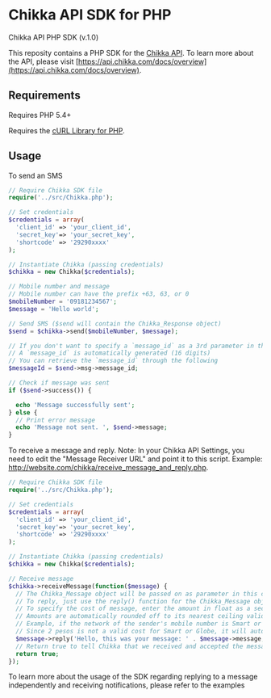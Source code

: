 Chikka API SDK for PHP
======

Chikka API PHP SDK (v.1.0)

This reposity contains a PHP SDK for the [Chikka API](https://api.chikka.com/).
To learn more about the API, please visit [https://api.chikka.com/docs/overview](https://api.chikka.com/docs/overview).

Requirements
------------

Requires PHP 5.4+

Requires the [cURL Library for PHP](http://php.net/manual/en/book.curl.php).

Usage
-----

To send an SMS
```php
// Require Chikka SDK file
require('../src/Chikka.php');

// Set credentials
$credentials = array(
  'client_id' => 'your_client_id',
  'secret_key'=> 'your_secret_key',
  'shortcode' => '29290xxxx'
);

// Instantiate Chikka (passing credentials)
$chikka = new Chikka($credentials);

// Mobile number and message
// Mobile number can have the prefix +63, 63, or 0
$mobileNumber = '09181234567';
$message = 'Hello world';

// Send SMS ($send will contain the Chikka_Response object)
$send = $chikka->send($mobileNumber, $message);

// If you don't want to specify a `message_id` as a 3rd parameter in the send() function,
// A `message_id` is automatically generated (16 digits)
// You can retrieve the `message_id` through the following
$messageId = $send->msg->message_id;

// Check if message was sent
if ($send->success()) {

  echo 'Message successfully sent';
} else {
  // Print error message
  echo 'Message not sent. ', $send->message;
}
```

To receive a message and reply.
Note: In your Chikka API Settings, you need to edit the "Message Receiver URL" and point it to this script.
Example: http://website.com/chikka/receive_message_and_reply.php.
```php
// Require Chikka SDK file
require('../src/Chikka.php');

// Set credentials
$credentials = array(
  'client_id' => 'your_client_id',
  'secret_key'=> 'your_secret_key',
  'shortcode' => '29290xxxx'
);

// Instantiate Chikka (passing credentials)
$chikka = new Chikka($credentials);

// Receive message
$chikka->receiveMessage(function($message) {
  // The Chikka_Message object will be passed on as parameter in this callback
  // To reply, just use the reply() function for the Chikka_Message object
  // To specify the cost of message, enter the amount in float as a second parameter 
  // Amounts are automatically rounded off to its nearest ceiling valid cost
  // Example, if the network of the sender's mobile number is Smart or Globe, and you set 2 pesos as the cost
  // Since 2 pesos is not a valid cost for Smart or Globe, it will automatically be rounded off to 2.50 pesos
  $message->reply('Hello, this was your message: ' . $message->message, 2);
  // Return true to tell Chikka that we received and accepted the message
  return true;
});
```

To learn more about the usage of the SDK regarding replying to a message independently and receiving notifications, please refer to the examples